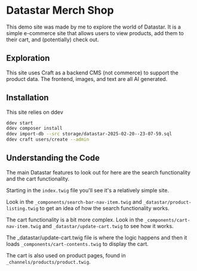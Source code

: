 # Datastar Merch Shop

This demo site was made by me to explore the world of Datastar. It is a simple e-commerce site that allows users to view products, add them to their cart, and (potentially) check out.

## Exploration

This site uses Craft as a backend CMS (not commerce) to support the product data. The frontend, images, and text are all AI generated. 

## Installation

This site relies on ddev

```bash
ddev start
ddev composer install
ddev import-db --src storage/datastar-2025-02-20--23-07-59.sql
ddev craft users/create --admin
```

## Understanding the Code

The main Datastar features to look out for here are the search functionality and the cart functionality.

Starting in the `index.twig` file you'll see it's a relatively simple site. 

Look in the `_components/search-bar-nav-item.twig` and `_datastar/product-listing.twig` to get an idea of how the search functionality works.

The cart functionality is a bit more complex. Look in the `_components/cart-nav-item.twig` and `_datastar/update-cart.twig` to see how it works. 

The _datastar/update-cart.twig file is where the logic happens and then it loads `_components/cart-contents.twig` to display the cart.

The cart is also used on product pages, found in `_channels/products/product.twig`. 

